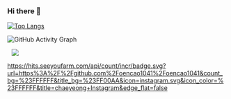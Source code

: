 ### Hi there 👋
[![Top Langs](https://github-readme-stats.vercel.app/api/top-langs/?username=oencao1041)](https://blog.naver.com/119dpdltm)

![GitHub Activity Graph](https://activity-graph.herokuapp.com/graph?username=oencao1041)  

<a href="https://instagram.com/chaecheao">
    <img 
        src="http://img.shields.io/badge/-chaeyeong Instagram-violet?style=flat&logo=Instagram&link=https://instagram.com/alpox.dev/"
        style="height : auto; margin-left : 10px; margin-right : 10px;"/>
</a>

https://hits.seeyoufarm.com/api/count/incr/badge.svg?url=https%3A%2F%2Fgithub.com%2Foencao1041%2Foencao1041&count_bg=%23FFFFFF&title_bg=%23FF00AA&icon=instagram.svg&icon_color=%23FFFFFF&title=chaeyeong+Instagram&edge_flat=false
